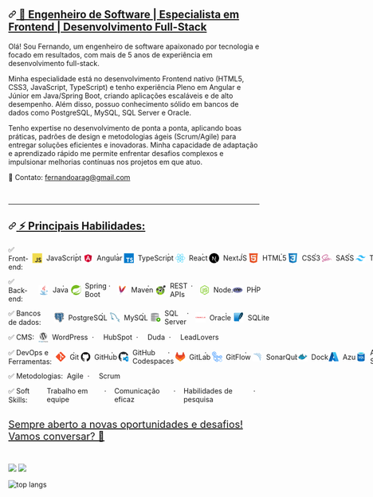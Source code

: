 <article class="markdown-body entry-content container-lg f5 " itemprop="text">
  <h2 dir="auto" id="top">
    <a id="user-content-hi-there-" class="anchor" aria-hidden="true" tabindex="-1" href="#top">
      <svg class="octicon octicon-link" viewBox="0 0 16 16" version="1.1" width="16" height="16" aria-hidden="true"><path d="m7.775 3.275 1.25-1.25a3.5 3.5 0 1 1 4.95 4.95l-2.5 2.5a3.5 3.5 0 0 1-4.95 0 .751.751 0 0 1 .018-1.042.751.751 0 0 1 1.042-.018 1.998 1.998 0 0 0 2.83 0l2.5-2.5a2.002 2.002 0 0 0-2.83-2.83l-1.25 1.25a.751.751 0 0 1-1.042-.018.751.751 0 0 1-.018-1.042Zm-4.69 9.64a1.998 1.998 0 0 0 2.83 0l1.25-1.25a.751.751 0 0 1 1.042.018.751.751 0 0 1 .018 1.042l-1.25 1.25a3.5 3.5 0 1 1-4.95-4.95l2.5-2.5a3.5 3.5 0 0 1 4.95 0 .751.751 0 0 1-.018 1.042.751.751 0 0 1-1.042.018 1.998 1.998 0 0 0-2.83 0l-2.5 2.5a1.998 1.998 0 0 0 0 2.83Z"></path></svg>
      <strong>🚀 Engenheiro de Software | Especialista em Frontend | Desenvolvimento Full-Stack</strong>
    </a>
  </h2>

  <p dir="auto">
    Olá! Sou Fernando, um engenheiro de software apaixonado por tecnologia e focado em resultados, com mais de 5 anos de experiência em desenvolvimento full-stack.
  </p>

  <p dir="auto">
    Minha especialidade está no desenvolvimento Frontend nativo (HTML5, CSS3, JavaScript, TypeScript) e tenho experiência Pleno em Angular e Júnior em Java/Spring Boot, criando aplicações escaláveis e de alto desempenho. Além disso, possuo conhecimento sólido em bancos de dados como PostgreSQL, MySQL, SQL Server e Oracle.
  </p>

  <p dir="auto">  
    Tenho expertise no desenvolvimento de ponta a ponta, aplicando boas práticas, padrões de design e metodologias ágeis (Scrum/Agile) para entregar soluções eficientes e inovadoras. Minha capacidade de adaptação e aprendizado rápido me permite enfrentar desafios complexos e impulsionar melhorias contínuas nos projetos em que atuo.
  </p>

  <p dir="auto">  
    📩 Contato: <a href="mailto:fernandoarag@gmail.com">fernandoarag@gmail.com</a>
  </p>

  <br/>

  <hr>

  <h2 dir="auto">
    <a id="user-content--technologies" class="anchor" aria-hidden="true" tabindex="-1" href="#-technologies">
      <svg class="octicon octicon-link" viewBox="0 0 16 16" version="1.1" width="16" height="16" aria-hidden="true"><path d="m7.775 3.275 1.25-1.25a3.5 3.5 0 1 1 4.95 4.95l-2.5 2.5a3.5 3.5 0 0 1-4.95 0 .751.751 0 0 1 .018-1.042.751.751 0 0 1 1.042-.018 1.998 1.998 0 0 0 2.83 0l2.5-2.5a2.002 2.002 0 0 0-2.83-2.83l-1.25 1.25a.751.751 0 0 1-1.042-.018.751.751 0 0 1-.018-1.042Zm-4.69 9.64a1.998 1.998 0 0 0 2.83 0l1.25-1.25a.751.751 0 0 1 1.042.018.751.751 0 0 1 .018 1.042l-1.25 1.25a3.5 3.5 0 1 1-4.95-4.95l2.5-2.5a3.5 3.5 0 0 1 4.95 0 .751.751 0 0 1-.018 1.042.751.751 0 0 1-1.042.018 1.998 1.998 0 0 0-2.83 0l-2.5 2.5a1.998 1.998 0 0 0 0 2.83Z"></path></svg>
      ⚡ Principais Habilidades:<br/>
    </a>
  </h2>

  <div class="auto" style="display: flex; flex-direction: row; align-items: center; grid-gap: .5rem; margin-bottom: .75rem;">
    <span style="display: flex; flex-direction: row; align-items: center; grid-gap: .5rem;">
    ✅ Front-end: 
    </span>
    <span style="display: flex; flex-direction: row; align-items: center; grid-gap: .5rem;">
      <img src="./assets/JavaScript.svg" width="20"/>
      JavaScript
    </span> · &ensp;
    <span style="display: flex; flex-direction: row; align-items: center; grid-gap: .5rem;">
      <img src="./assets/Angular.svg" width="20"/>
      Angular
    </span> · &ensp;
    <span style="display: flex; flex-direction: row; align-items: center; grid-gap: .5rem;">
      <img src="./assets/TypeScript.svg" width="20"/>
      TypeScript
    </span> · &ensp;
    <span style="display: flex; flex-direction: row; align-items: center; grid-gap: .5rem;">
      <img src="./assets/React.svg" width="20"/>
      React
    </span> · &ensp;
    <span style="display: flex; flex-direction: row; align-items: center; grid-gap: .5rem;">
      <img src="./assets/Next.js.svg" width="20"/>
      NextJS
    </span> · &ensp;
    <span style="display: flex; flex-direction: row; align-items: center; grid-gap: .5rem;">
      <img src="./assets/HTML5.svg" width="20"/>
      HTML5
    </span> · &ensp;
    <span style="display: flex; flex-direction: row; align-items: center; grid-gap: .5rem;">
      <img src="./assets/CSS3.svg" width="20"/>
      CSS3
    </span> · &ensp;
    <span style="display: flex; flex-direction: row; align-items: center; grid-gap: .5rem;">
      <img src="./assets/Sass.svg" width="20"/>
      SASS
    </span> · &ensp;
    <span style="display: flex; flex-direction: row; align-items: center; grid-gap: .5rem;">
      <img src="./assets/Tailwind CSS.svg" width="20"/>
      Tailwind
    </span>
  </div>

  <div class="auto" style="display: flex; flex-direction: row; align-items: center; grid-gap: .5rem; margin-bottom: .75rem;">
    <span style="display: flex; flex-direction: row; align-items: center; grid-gap: .5rem;">
    ✅ Back-end: 
    </span>
    <span style="display: flex; flex-direction: row; align-items: center; grid-gap: .5rem;">
      <img src="./assets/Java.svg" width="20"/>
      Java
    </span> · &ensp;
    <span style="display: flex; flex-direction: row; align-items: center; grid-gap: .5rem;">
      <img src="./assets/Spring.svg" width="20"/>
      Spring Boot
    </span> · &ensp;
    <span style="display: flex; flex-direction: row; align-items: center; grid-gap: .5rem;">
      <img src="./assets/Apache Maven.svg" width="20"/>
      Maven
    </span> · &ensp;
    <span style="display: flex; flex-direction: row; align-items: center; grid-gap: .5rem;">
      <img src="./assets/OpenAPI.svg" width="20"/>
      REST APIs
    </span> · &ensp;
    <span style="display: flex; flex-direction: row; align-items: center; grid-gap: .5rem;">
      <img src="./assets/Node.js.svg" width="20"/>
      Node.js
    </span>
    <span style="display: flex; flex-direction: row; align-items: center; grid-gap: .5rem;">
      <img src="./assets/PHP.svg" width="20"/>
      PHP
    </span> · &ensp;
  </div>

  <div class="auto" style="display: flex; flex-direction: row; align-items: center; grid-gap: .5rem; margin-bottom: .75rem;">
    <span style="display: flex; flex-direction: row; align-items: center; grid-gap: .5rem;">
    ✅ Bancos de dados: 
    </span>
    <span style="display: flex; flex-direction: row; align-items: center; grid-gap: .5rem;">
      <img src="./assets/PostgresSQL.svg" width="20"/>
      PostgreSQL
    </span> · &ensp;
    <span style="display: flex; flex-direction: row; align-items: center; grid-gap: .5rem;">
      <img src="./assets/MySQL.svg" width="20"/>
      MySQL
    </span> · &ensp;
    <span style="display: flex; flex-direction: row; align-items: center; grid-gap: .5rem;">
      <img src="./assets/SQL-Developer.svg" width="20"/>
      SQL Server
    </span> · &ensp;
    <span style="display: flex; flex-direction: row; align-items: center; grid-gap: .5rem;">
      <img src="./assets/Oracle.svg" width="20"/>
      Oracle
    </span> · &ensp;
    <span style="display: flex; flex-direction: row; align-items: center; grid-gap: .5rem;">
      <img src="./assets/SQLite.svg" width="20"/>
      SQLite
    </span>
  </div>

  <div class="auto" style="display: flex; flex-direction: row; align-items: center; grid-gap: .5rem; margin-bottom: .75rem;">
    <span style="display: flex; flex-direction: row; align-items: center; grid-gap: .5rem;">
    ✅ CMS:
    </span>
    <span style="display: flex; flex-direction: row; align-items: center; grid-gap: .5rem;">
      <img src="./assets/WordPress.svg" width="20"/>
      WordPress
    </span> · &ensp;
    <span style="display: flex; flex-direction: row; align-items: center; grid-gap: .5rem;">
      HubSpot
    </span> · &ensp;
    <span style="display: flex; flex-direction: row; align-items: center; grid-gap: .5rem;">
      Duda
    </span> · &ensp;
    <span style="display: flex; flex-direction: row; align-items: center; grid-gap: .5rem;">
      LeadLovers
    </span>
  </div>

  <div class="auto" style="display: flex; flex-direction: row; align-items: center; grid-gap: .5rem; margin-bottom: .75rem;">
    <span style="display: flex; flex-direction: row; align-items: center; grid-gap: .5rem;">
    ✅ DevOps e Ferramentas:
    </span>
    <span style="display: flex; flex-direction: row; align-items: center; grid-gap: .5rem;">
      <img src="./assets/Git.svg" width="20"/>
      Git
    </span> · &ensp;
    <span style="display: flex; flex-direction: row; align-items: center; grid-gap: .5rem;">
      <img src="./assets/GitHub.svg" width="20"/>
      GitHub
    </span> · &ensp;
    <span style="display: flex; flex-direction: row; align-items: center; grid-gap: .5rem;">
      <img src="./assets/GitHub-Codespaces.svg" width="20"/>
      GitHub Codespaces
    </span> · &ensp;
    <span style="display: flex; flex-direction: row; align-items: center; grid-gap: .5rem;">
      <img src="./assets/GitLab.svg" width="20"/>
      GitLab
    </span> · &ensp;
    <span style="display: flex; flex-direction: row; align-items: center; grid-gap: .5rem;">
      <img src="./assets/GitHub-Actions.svg" width="20"/>
      GitFlow
    </span> · &ensp;
    <span style="display: flex; flex-direction: row; align-items: center; grid-gap: .5rem;">
      <img src="./assets/SonarQube.svg" width="20"/>
      SonarQube
    </span>
    <span style="display: flex; flex-direction: row; align-items: center; grid-gap: .5rem;">
      <img src="./assets/Docker.svg" width="20"/>
      Docker
    </span>
    <span style="display: flex; flex-direction: row; align-items: center; grid-gap: .5rem;">
      <img src="./assets/Azure.svg" width="20"/>
      Azure
    </span>
    <span style="display: flex; flex-direction: row; align-items: center; grid-gap: .5rem;">
      <img src="./assets/Azure-SQL-Database.svg" width="20"/>
      Azure SQL
    </span>
  </div>

  <div class="auto" style="display: flex; flex-direction: row; align-items: center; grid-gap: .5rem; margin-bottom: .75rem;">
    <span style="display: flex; flex-direction: row; align-items: center; grid-gap: .5rem;">
    ✅ Metodologias:
    </span>
    <span style="display: flex; flex-direction: row; align-items: center; grid-gap: .5rem;">
      Agile
    </span> · &ensp;
    <span style="display: flex; flex-direction: row; align-items: center; grid-gap: .5rem;">
      Scrum
    </span>
  </div>

  <div class="auto" style="display: flex; flex-direction: row; align-items: center; grid-gap: .5rem; margin-bottom: .75rem;">
    <span style="display: flex; flex-direction: row; align-items: center; grid-gap: .5rem;">
    ✅ Soft Skills:
    </span>
    <span style="display: flex; flex-direction: row; align-items: center; grid-gap: .5rem;">
      Trabalho em equipe
    </span> · &ensp;
    <span style="display: flex; flex-direction: row; align-items: center; grid-gap: .5rem;">
      Comunicação eficaz
    </span> · &ensp;
    <span style="display: flex; flex-direction: row; align-items: center; grid-gap: .5rem;">
      Habilidades de pesquisa
    </span> · &ensp;
  </div>

  <br/>

  <div class="auto" style="font-size: 20px; display: flex; flex-direction: row; align-items: center; grid-gap: .5rem; margin-bottom: .75rem;">
    <a href="tel:+5538998413862" style="display: flex; flex-direction: row; align-items: center; grid-gap: .5rem; font-size: weight;">
      Sempre aberto a novas oportunidades e desafios! Vamos conversar? 🚀
    </a>
  </div>

  <br/>

  <div dir="auto"> 
    <p dir="auto">
      <img height="165" src="https://github-readme-stats.vercel.app/api?username=fernandoarag&amp;show_icons=true&amp/include_all_commits=true&amp;theme=omni" style="max-width: 100%"></img>
      <img height="165" src="https://github-readme-stats.vercel.app/api/top-langs/?username=fernandoarag&amp;layout=compact&amp;theme=omni" style="max-width: 100%;">
    </p>
    <p>
      <img src='https://github-profile-trophy.vercel.app/??username=fernandoarag&layout=compact&theme=dracula' alt='top langs'/>
    </p>
  </div>
</article>
